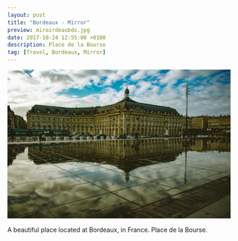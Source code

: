 ```yaml
---
layout: post
title: "Bordeaux - Mirror"
preview: miroirdeaubdx.jpg
date: 2017-10-24 12:55:00 +0100
description: Place de la Bourse
tag: [Travel, Bordeaux, Mirror]
---
```


![Picture 1](/assets/images/miroirdeaubdx.jpg)

A beautiful place located at Bordeaux, in France. Place de la Bourse.
